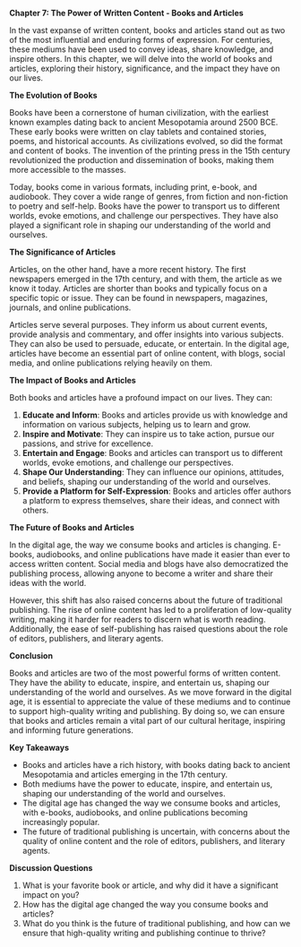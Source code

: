 <p><strong>Chapter 7: The Power of Written Content - Books and Articles</strong></p>

<p>In the vast expanse of written content, books and articles stand out as two of the most influential and enduring forms of expression. For centuries, these mediums have been used to convey ideas, share knowledge, and inspire others. In this chapter, we will delve into the world of books and articles, exploring their history, significance, and the impact they have on our lives.</p>

<p><strong>The Evolution of Books</strong></p>

<p>Books have been a cornerstone of human civilization, with the earliest known examples dating back to ancient Mesopotamia around 2500 BCE. These early books were written on clay tablets and contained stories, poems, and historical accounts. As civilizations evolved, so did the format and content of books. The invention of the printing press in the 15th century revolutionized the production and dissemination of books, making them more accessible to the masses.</p>

<p>Today, books come in various formats, including print, e-book, and audiobook. They cover a wide range of genres, from fiction and non-fiction to poetry and self-help. Books have the power to transport us to different worlds, evoke emotions, and challenge our perspectives. They have also played a significant role in shaping our understanding of the world and ourselves.</p>

<p><strong>The Significance of Articles</strong></p>

<p>Articles, on the other hand, have a more recent history. The first newspapers emerged in the 17th century, and with them, the article as we know it today. Articles are shorter than books and typically focus on a specific topic or issue. They can be found in newspapers, magazines, journals, and online publications.</p>

<p>Articles serve several purposes. They inform us about current events, provide analysis and commentary, and offer insights into various subjects. They can also be used to persuade, educate, or entertain. In the digital age, articles have become an essential part of online content, with blogs, social media, and online publications relying heavily on them.</p>

<p><strong>The Impact of Books and Articles</strong></p>

<p>Both books and articles have a profound impact on our lives. They can:</p>

<ol>
<li><strong>Educate and Inform</strong>: Books and articles provide us with knowledge and information on various subjects, helping us to learn and grow.</li>
<li><strong>Inspire and Motivate</strong>: They can inspire us to take action, pursue our passions, and strive for excellence.</li>
<li><strong>Entertain and Engage</strong>: Books and articles can transport us to different worlds, evoke emotions, and challenge our perspectives.</li>
<li><strong>Shape Our Understanding</strong>: They can influence our opinions, attitudes, and beliefs, shaping our understanding of the world and ourselves.</li>
<li><strong>Provide a Platform for Self-Expression</strong>: Books and articles offer authors a platform to express themselves, share their ideas, and connect with others.</li>
</ol>

<p><strong>The Future of Books and Articles</strong></p>

<p>In the digital age, the way we consume books and articles is changing. E-books, audiobooks, and online publications have made it easier than ever to access written content. Social media and blogs have also democratized the publishing process, allowing anyone to become a writer and share their ideas with the world.</p>

<p>However, this shift has also raised concerns about the future of traditional publishing. The rise of online content has led to a proliferation of low-quality writing, making it harder for readers to discern what is worth reading. Additionally, the ease of self-publishing has raised questions about the role of editors, publishers, and literary agents.</p>

<p><strong>Conclusion</strong></p>

<p>Books and articles are two of the most powerful forms of written content. They have the ability to educate, inspire, and entertain us, shaping our understanding of the world and ourselves. As we move forward in the digital age, it is essential to appreciate the value of these mediums and to continue to support high-quality writing and publishing. By doing so, we can ensure that books and articles remain a vital part of our cultural heritage, inspiring and informing future generations.</p>

<p><strong>Key Takeaways</strong></p>

<ul>
<li>Books and articles have a rich history, with books dating back to ancient Mesopotamia and articles emerging in the 17th century.</li>
<li>Both mediums have the power to educate, inspire, and entertain us, shaping our understanding of the world and ourselves.</li>
<li>The digital age has changed the way we consume books and articles, with e-books, audiobooks, and online publications becoming increasingly popular.</li>
<li>The future of traditional publishing is uncertain, with concerns about the quality of online content and the role of editors, publishers, and literary agents.</li>
</ul>

<p><strong>Discussion Questions</strong></p>

<ol>
<li>What is your favorite book or article, and why did it have a significant impact on you?</li>
<li>How has the digital age changed the way you consume books and articles?</li>
<li>What do you think is the future of traditional publishing, and how can we ensure that high-quality writing and publishing continue to thrive?</li>
</ol>
